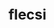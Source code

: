 ---
title: "flecsi"
layout: cache
categories: [package, develop-2024-06-02]
meta: {"versions": ["2.2.1"], "compilers": ["cce@=15.0.1", "gcc@=10.3.0", "gcc@=11.4.0", "gcc@=9.4.0", "oneapi@=2024.0.0"], "oss": ["rhel8", "sle_hpc15", "ubuntu20.04", "ubuntu22.04"], "platforms": ["linux"], "targets": ["neoverse_v1", "neoverse_v2", "ppc64le", "x86_64_v3", "x86_64_v4", "zen4"], "stacks": ["e4s", "e4s-cray-rhel", "e4s-cray-sles", "e4s-neoverse-v2", "e4s-neoverse_v1", "e4s-oneapi", "e4s-power", "root"], "num_specs": 12, "num_specs_by_stack": {"root": 12, "e4s-cray-rhel": 1, "e4s-cray-sles": 1, "e4s-power": 2, "e4s-neoverse_v1": 4, "e4s-neoverse-v2": 2, "e4s": 1, "e4s-oneapi": 1}}
spec_details: [{"hash": "qnlzj4cbacayzndrwjs7o5ohyynhybz4", "compiler": "cce@=15.0.1", "versions": ["2.2.1"], "os": "rhel8", "platform": "linux", "target": "zen4", "variants": ["backend=mpi", "build_system=cmake", "build_type=Release", "caliper_detail=none", "~cuda", "~doc", "~flog", "generator=make", "~graphviz", "+hdf5", "~ipo", "~kokkos", "~openmp", "~rocm", "+shared"], "stacks": ["root", "e4s-cray-rhel"], "size": "-", "tarball": "https://binaries.spack.io/releases/develop-2024-06-02/build_cache/linux-rhel8-zen4/cce-15.0.1/flecsi-2.2.1/linux-rhel8-zen4-cce-15.0.1-flecsi-2.2.1-qnlzj4cbacayzndrwjs7o5ohyynhybz4.spack"}, {"hash": "wwwddsc5tp2plwraa4wncbtiaawtowci", "compiler": "gcc@=10.3.0", "versions": ["2.2.1"], "os": "sle_hpc15", "platform": "linux", "target": "x86_64_v4", "variants": ["backend=mpi", "build_system=cmake", "build_type=Release", "caliper_detail=none", "~cuda", "~doc", "~flog", "generator=make", "~graphviz", "+hdf5", "~ipo", "~kokkos", "~openmp", "~rocm", "+shared"], "stacks": ["e4s-cray-sles", "root"], "size": "-", "tarball": "https://binaries.spack.io/releases/develop-2024-06-02/build_cache/linux-sle_hpc15-x86_64_v4/gcc-10.3.0/flecsi-2.2.1/linux-sle_hpc15-x86_64_v4-gcc-10.3.0-flecsi-2.2.1-wwwddsc5tp2plwraa4wncbtiaawtowci.spack"}, {"hash": "xb74krvddiamzskxoqodr37mns5iv75r", "compiler": "gcc@=9.4.0", "versions": ["2.2.1"], "os": "ubuntu20.04", "platform": "linux", "target": "ppc64le", "variants": ["backend=mpi", "build_system=cmake", "build_type=Release", "caliper_detail=none", "~cuda", "~doc", "~flog", "generator=make", "~graphviz", "+hdf5", "~ipo", "~kokkos", "~openmp", "~rocm", "+shared"], "stacks": ["e4s-power", "root"], "size": "-", "tarball": "https://binaries.spack.io/releases/develop-2024-06-02/build_cache/linux-ubuntu20.04-ppc64le/gcc-9.4.0/flecsi-2.2.1/linux-ubuntu20.04-ppc64le-gcc-9.4.0-flecsi-2.2.1-xb74krvddiamzskxoqodr37mns5iv75r.spack"}, {"hash": "rpjqhhtoux22wfjbxbtfnq74dz2lwsbz", "compiler": "gcc@=9.4.0", "versions": ["2.2.1"], "os": "ubuntu20.04", "platform": "linux", "target": "ppc64le", "variants": ["backend=mpi", "build_system=cmake", "build_type=Release", "caliper_detail=none", "+cuda", "cuda_arch=70", "~doc", "~flog", "generator=make", "~graphviz", "+hdf5", "~ipo", "~kokkos", "~openmp", "~rocm", "+shared"], "stacks": ["e4s-power", "root"], "size": "-", "tarball": "https://binaries.spack.io/releases/develop-2024-06-02/build_cache/linux-ubuntu20.04-ppc64le/gcc-9.4.0/flecsi-2.2.1/linux-ubuntu20.04-ppc64le-gcc-9.4.0-flecsi-2.2.1-rpjqhhtoux22wfjbxbtfnq74dz2lwsbz.spack"}, {"hash": "iquu2yvjuqxitcphhznb47s5n25z2jm4", "compiler": "gcc@=11.4.0", "versions": ["2.2.1"], "os": "ubuntu22.04", "platform": "linux", "target": "neoverse_v1", "variants": ["backend=mpi", "build_system=cmake", "build_type=Release", "caliper_detail=none", "+cuda", "cuda_arch=75", "~doc", "~flog", "generator=make", "~graphviz", "+hdf5", "~ipo", "~kokkos", "~openmp", "~rocm", "+shared"], "stacks": ["root", "e4s-neoverse_v1"], "size": "-", "tarball": "https://binaries.spack.io/releases/develop-2024-06-02/build_cache/linux-ubuntu22.04-neoverse_v1/gcc-11.4.0/flecsi-2.2.1/linux-ubuntu22.04-neoverse_v1-gcc-11.4.0-flecsi-2.2.1-iquu2yvjuqxitcphhznb47s5n25z2jm4.spack"}, {"hash": "dgrlzado46go7fpyryghkbhpkyguw6ez", "compiler": "gcc@=11.4.0", "versions": ["2.2.1"], "os": "ubuntu22.04", "platform": "linux", "target": "neoverse_v1", "variants": ["backend=mpi", "build_system=cmake", "build_type=Release", "caliper_detail=none", "+cuda", "cuda_arch=80", "~doc", "~flog", "generator=make", "~graphviz", "+hdf5", "~ipo", "~kokkos", "~openmp", "~rocm", "+shared"], "stacks": ["root", "e4s-neoverse_v1"], "size": "-", "tarball": "https://binaries.spack.io/releases/develop-2024-06-02/build_cache/linux-ubuntu22.04-neoverse_v1/gcc-11.4.0/flecsi-2.2.1/linux-ubuntu22.04-neoverse_v1-gcc-11.4.0-flecsi-2.2.1-dgrlzado46go7fpyryghkbhpkyguw6ez.spack"}, {"hash": "qnauuob57cwmtdjts6wcmzw5ssizn2sg", "compiler": "gcc@=11.4.0", "versions": ["2.2.1"], "os": "ubuntu22.04", "platform": "linux", "target": "neoverse_v1", "variants": ["backend=mpi", "build_system=cmake", "build_type=Release", "caliper_detail=none", "~cuda", "~doc", "~flog", "generator=make", "~graphviz", "+hdf5", "~ipo", "~kokkos", "~openmp", "~rocm", "+shared"], "stacks": ["root", "e4s-neoverse_v1"], "size": "-", "tarball": "https://binaries.spack.io/releases/develop-2024-06-02/build_cache/linux-ubuntu22.04-neoverse_v1/gcc-11.4.0/flecsi-2.2.1/linux-ubuntu22.04-neoverse_v1-gcc-11.4.0-flecsi-2.2.1-qnauuob57cwmtdjts6wcmzw5ssizn2sg.spack"}, {"hash": "v4xutyrpg2ro2a5xsroppxzvyyns5b2i", "compiler": "gcc@=11.4.0", "versions": ["2.2.1"], "os": "ubuntu22.04", "platform": "linux", "target": "neoverse_v1", "variants": ["backend=mpi", "build_system=cmake", "build_type=Release", "caliper_detail=none", "+cuda", "cuda_arch=90", "~doc", "~flog", "generator=make", "~graphviz", "+hdf5", "~ipo", "~kokkos", "~openmp", "~rocm", "+shared"], "stacks": ["root", "e4s-neoverse_v1"], "size": "-", "tarball": "https://binaries.spack.io/releases/develop-2024-06-02/build_cache/linux-ubuntu22.04-neoverse_v1/gcc-11.4.0/flecsi-2.2.1/linux-ubuntu22.04-neoverse_v1-gcc-11.4.0-flecsi-2.2.1-v4xutyrpg2ro2a5xsroppxzvyyns5b2i.spack"}, {"hash": "sde4hnnj5g55kmfl23wuczn65gzdac25", "compiler": "gcc@=11.4.0", "versions": ["2.2.1"], "os": "ubuntu22.04", "platform": "linux", "target": "neoverse_v2", "variants": ["backend=mpi", "build_system=cmake", "build_type=Release", "caliper_detail=none", "~cuda", "~doc", "~flog", "generator=make", "~graphviz", "+hdf5", "~ipo", "~kokkos", "~openmp", "~rocm", "+shared"], "stacks": ["e4s-neoverse-v2", "root"], "size": "-", "tarball": "https://binaries.spack.io/releases/develop-2024-06-02/build_cache/linux-ubuntu22.04-neoverse_v2/gcc-11.4.0/flecsi-2.2.1/linux-ubuntu22.04-neoverse_v2-gcc-11.4.0-flecsi-2.2.1-sde4hnnj5g55kmfl23wuczn65gzdac25.spack"}, {"hash": "ktvq7achqx7gxunyoqxekjnogw3ntgai", "compiler": "gcc@=11.4.0", "versions": ["2.2.1"], "os": "ubuntu22.04", "platform": "linux", "target": "neoverse_v2", "variants": ["backend=mpi", "build_system=cmake", "build_type=Release", "caliper_detail=none", "+cuda", "cuda_arch=90", "~doc", "~flog", "generator=make", "~graphviz", "+hdf5", "~ipo", "~kokkos", "~openmp", "~rocm", "+shared"], "stacks": ["e4s-neoverse-v2", "root"], "size": "-", "tarball": "https://binaries.spack.io/releases/develop-2024-06-02/build_cache/linux-ubuntu22.04-neoverse_v2/gcc-11.4.0/flecsi-2.2.1/linux-ubuntu22.04-neoverse_v2-gcc-11.4.0-flecsi-2.2.1-ktvq7achqx7gxunyoqxekjnogw3ntgai.spack"}, {"hash": "3xlno3ycpkad5dzqiet47dijobzt4wum", "compiler": "gcc@=11.4.0", "versions": ["2.2.1"], "os": "ubuntu22.04", "platform": "linux", "target": "x86_64_v3", "variants": ["backend=mpi", "build_system=cmake", "build_type=Release", "caliper_detail=none", "~cuda", "~doc", "~flog", "generator=make", "~graphviz", "+hdf5", "~ipo", "~kokkos", "~openmp", "~rocm", "+shared"], "stacks": ["e4s", "root"], "size": "-", "tarball": "https://binaries.spack.io/releases/develop-2024-06-02/build_cache/linux-ubuntu22.04-x86_64_v3/gcc-11.4.0/flecsi-2.2.1/linux-ubuntu22.04-x86_64_v3-gcc-11.4.0-flecsi-2.2.1-3xlno3ycpkad5dzqiet47dijobzt4wum.spack"}, {"hash": "orww3ulgqn3i674uhdlnvkyegnbrwks7", "compiler": "oneapi@=2024.0.0", "versions": ["2.2.1"], "os": "ubuntu22.04", "platform": "linux", "target": "x86_64_v3", "variants": ["backend=mpi", "build_system=cmake", "build_type=Release", "caliper_detail=none", "~cuda", "~doc", "~flog", "generator=make", "~graphviz", "+hdf5", "~ipo", "~kokkos", "~openmp", "~rocm", "+shared"], "stacks": ["root", "e4s-oneapi"], "size": "-", "tarball": "https://binaries.spack.io/releases/develop-2024-06-02/build_cache/linux-ubuntu22.04-x86_64_v3/oneapi-2024.0.0/flecsi-2.2.1/linux-ubuntu22.04-x86_64_v3-oneapi-2024.0.0-flecsi-2.2.1-orww3ulgqn3i674uhdlnvkyegnbrwks7.spack"}]
---